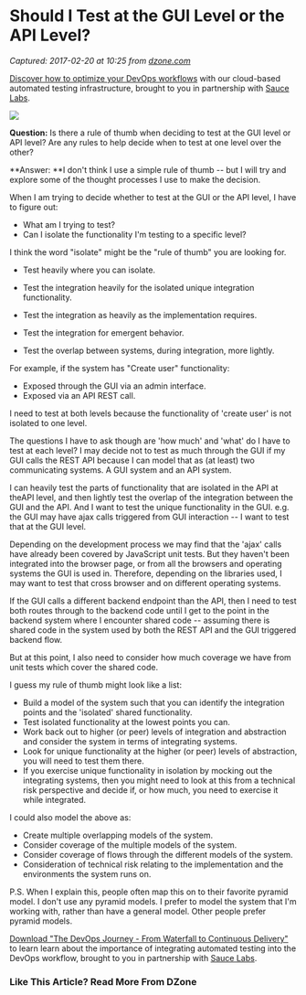 # Should I Test at the GUI Level or the API Level?

_Captured: 2017-02-20 at 10:25 from [dzone.com](https://dzone.com/articles/should-i-test-at-the-gui-level-or-the-api-level?oid=twitter&utm_content=buffera451a&utm_medium=social&utm_source=twitter.com&utm_campaign=buffer)_

[Discover how to optimize your DevOps workflows](https://dzone.com/go?i=161129&u=http%3A%2F%2Finfo.saucelabs.com%2Fpaper-the-devops-journey.html%3Futm_campaign%3Ddevopsjourney%2Bwp%26utm_medium%3Dtextlink%26utm_source%3Ddzone-devops%26utm_content%3Darticle) with our cloud-based automated testing infrastructure, brought to you in partnership with [Sauce Labs](https://dzone.com/go?i=161129&u=http%3A%2F%2Finfo.saucelabs.com%2Fpaper-the-devops-journey.html%3Futm_campaign%3Ddevopsjourney%2Bwp%26utm_medium%3Dtextlink%26utm_source%3Ddzone-devops%26utm_content%3Darticle).

![](http://eviltester.com/images/blog/automating/where_to_test_levels_360x349.png)

**Question:** Is there a rule of thumb when deciding to test at the GUI level or API level? Are any rules to help decide when to test at one level over the other?

**Answer: **I don't think I use a simple rule of thumb -- but I will try and explore some of the thought processes I use to make the decision.

When I am trying to decide whether to test at the GUI or the API level, I have to figure out:

  * What am I trying to test?
  * Can I isolate the functionality I'm testing to a specific level?

I think the word "isolate" might be the "rule of thumb" you are looking for.

  * Test heavily where you can isolate.

  * Test the integration heavily for the isolated unique integration functionality.

  * Test the integration as heavily as the implementation requires.

  * Test the integration for emergent behavior.

  * Test the overlap between systems, during integration, more lightly.

For example, if the system has "Create user" functionality:

  * Exposed through the GUI via an admin interface.
  * Exposed via an API REST call.

I need to test at both levels because the functionality of 'create user' is not isolated to one level.

The questions I have to ask though are 'how much' and 'what' do I have to test at each level? I may decide not to test as much through the GUI if my GUI calls the REST API because I can model that as (at least) two communicating systems. A GUI system and an API system.

I can heavily test the parts of functionality that are isolated in the API at theAPI level, and then lightly test the overlap of the integration between the GUI and the API. And I want to test the unique functionality in the GUI. e.g. the GUI may have ajax calls triggered from GUI interaction -- I want to test that at the GUI level.

Depending on the development process we may find that the 'ajax' calls have already been covered by JavaScript unit tests. But they haven't been integrated into the browser page, or from all the browsers and operating systems the GUI is used in. Therefore, depending on the libraries used, I may want to test that cross browser and on different operating systems.

If the GUI calls a different backend endpoint than the API, then I need to test both routes through to the backend code until I get to the point in the backend system where I encounter shared code -- assuming there is shared code in the system used by both the REST API and the GUI triggered backend flow.

But at this point, I also need to consider how much coverage we have from unit tests which cover the shared code.

I guess my rule of thumb might look like a list:

  * Build a model of the system such that you can identify the integration points and the 'isolated' shared functionality.
  * Test isolated functionality at the lowest points you can.
  * Work back out to higher (or peer) levels of integration and abstraction and consider the system in terms of integrating systems.
  * Look for unique functionality at the higher (or peer) levels of abstraction, you will need to test them there.
  * If you exercise unique functionality in isolation by mocking out the integrating systems, then you might need to look at this from a technical risk perspective and decide if, or how much, you need to exercise it while integrated.

I could also model the above as:

  * Create multiple overlapping models of the system.
  * Consider coverage of the multiple models of the system.
  * Consider coverage of flows through the different models of the system.
  * Consideration of technical risk relating to the implementation and the environments the system runs on.

P.S. When I explain this, people often map this on to their favorite pyramid model. I don't use any pyramid models. I prefer to model the system that I'm working with, rather than have a general model. Other people prefer pyramid models.

[Download "The DevOps Journey - From Waterfall to Continuous Delivery"](https://dzone.com/go?i=161130&u=http%3A%2F%2Finfo.saucelabs.com%2Fpaper-the-devops-journey.html%3Futm_campaign%3Ddevopsjourney%2Bwp%26utm_medium%3Dtextlink%26utm_source%3Ddzone-devops%26utm_content%3Darticle) to learn learn about the importance of integrating automated testing into the DevOps workflow, brought to you in partnership with [Sauce Labs](https://dzone.com/go?i=161130&u=http%3A%2F%2Finfo.saucelabs.com%2Fpaper-the-devops-journey.html%3Futm_campaign%3Ddevopsjourney%2Bwp%26utm_medium%3Dtextlink%26utm_source%3Ddzone-devops%26utm_content%3Darticle).

### Like This Article? Read More From DZone
